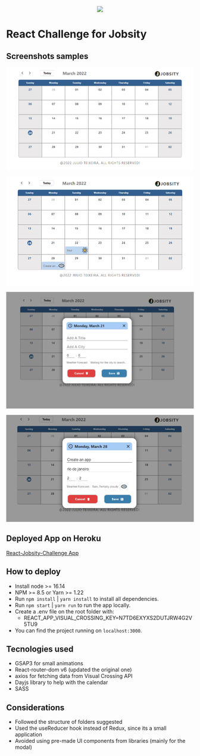 <div align="center">
    <img src="https://raw.githubusercontent.com/Jobsity/ReactChallenge/main/src/assets/jobsity_logo_small.png"/>
</div>

# React Challenge for Jobsity

## Screenshots samples

![Calendar](./screenshots/calendar1.png "Calendar")

![Calendar with added events](./screenshots/calendar2.png "Calendar with events")

![Modal](./screenshots/modal.png "Modal")

![Modal with data](./screenshots/modal2.png "Modal with data")

## Deployed App on Heroku
[React-Jobsity-Challenge App](https://react-jobsity-challenge.herokuapp.com/calendar)

## How to deploy
 - Install node >= 16.14 
 - NPM >= 8.5 or Yarn >= 1.22
 - Run `npm install` | `yarn install` to install all dependencies.
 - Run `npm start`   | `yarn run` to run the app locally.
 - Create a .env file on the root folder with:
   - REACT_APP_VISUAL_CROSSING_KEY=N7TD6EXYXS2DUTJRW4G2V5TU9
 - You can find the project running on `localhost:3000`.

## Tecnologies used
- GSAP3 for small animations
- React-router-dom v6 (updated the original one)
- axios for fetching data from Visual Crossing API
- Dayjs library to help with the calendar
- SASS

## Considerations
- Followed the structure of folders suggested
- Used the useReducer hook instead of Redux, since its a small application
- Avoided using pre-made UI components from libraries (mainly for the modal)
  
